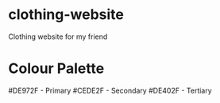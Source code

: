 # clothing-website
 Clothing website for my friend
# Colour Palette
#DE972F - Primary
#CEDE2F - Secondary
#DE402F - Tertiary 